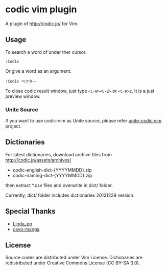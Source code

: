 # codic vim plugin

A plugin of http://codic.jp/ for Vim.

## Usage

To search a word of under ther cursor.

```
:Codic
```

Or give a word as an argument.

```
:Codic ベクター
```

To close codic result window, just type `<C-W><C-Z>` or `<C-W>z`.  It is a just
preview window.

### Unite Source

If you want to use codic-vim as Unite source, please refer
[unite-codic.vim](https://github.com/rhysd/unite-codic.vim) project.

## Dictionaries

For latest dictionaries, download archive files from
http://codic.jp/assets/archives/

*   codic-english-dict-{YYYYMMDD}.zip
*   codic-naming-dict-{YYYYMMDD}.zip

then extract \*.csv files and overwrite in dict/ folder.

Currently, dict/ folder includes dictionaries 20131229 version.

## Special Thanks

*   [Linda\_pp](http://rhysd.hatenablog.com/entry/2014/01/04/152927)
*   [osyo-manga](http://d.hatena.ne.jp/osyo-manga/20140104/1388844035)

## License

Source codes are distributed under Vim License.
Dictionaries are redistributed under Creative Commons License (CC BY-SA 3.0).
